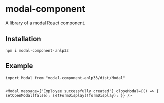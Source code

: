 # modal-component

A library of a modal React component.

## Installation

```
npm i modal-component-anlp33
```
## Example
`import Modal from "modal-component-anlp33/dist/Modal"`
```
```
`<Modal
          message={"Employee successfully created"}
          closeModal={() => {
            setOpenModal(false);
            setFormDisplay(!formDisplay);
          }}
        />`